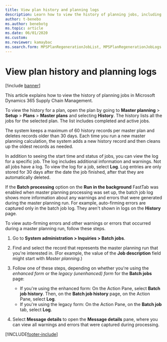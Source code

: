 ```yaml
---
title: View plan history and planning logs
description: Learn how to view the history of planning jobs, including a step-by-step process for viewing auto-firming errors and other warnings or errors.
author: t-benebo
ms.author: benebotg
ms.topic: article
ms.date: 06/01/2020
ms.custom: 
ms.reviewer: kamaybac
ms.search.form: MPSPlanRegenerationJobList, MPSPlanRegenerationJobLogs
---
```


# View plan history and planning logs

[!include [banner](../../includes/banner.md)]

This article explains how to view the history of planning jobs in Microsoft Dynamics 365 Supply Chain Management.

To view the history for a plan, open the plan by going to **Master planning** \> **Setup** \> **Plans** \> **Master plans** and selecting **History**. The history lists all the jobs for the selected plan. The list includes completed and active jobs.

The system keeps a maximum of 60 history records per master plan and deletes records older than 30 days. Each time you run a new master planning calculation, the system adds a new history record and then cleans up the oldest records as needed.

In addition to seeing the start time and status of jobs, you can view the log for a specific job. The log includes additional information and warnings. Not all jobs have a log. To view the log for a job, select **Log**. Log entries are only stored for 30 days after the date the job finished, after that they are automatically deleted.

If the **Batch processing** option on the **Run in the background** FastTab was enabled when master planning processing was set up, the batch job log shows more information about any warnings and errors that were generated during the master planning run. For example, auto-firming errors are captured only in the batch job log. They aren't shown in logs on the **History** page.

To view auto-firming errors and other warnings or errors that occurred during a master planning run, follow these steps.

1. Go to **System administration \> Inquiries \> Batch jobs**.
1. Find and select the record that represents the master planning run that you're interested in. (For example, the value of the **Job description** field might start with *Master planning*.)
1. Follow one of these steps, depending on whether you're using the *enhanced form* or the *legacy (unenhanced) form* for the **Batch jobs** page:

    - If you're using the enhanced form: On the Action Pane, select **Batch job history**. Then, on the **Batch job history** page, on the Action Pane, select **Log**.
    - If you're using the legacy form: On the Action Pane, on the **Batch job** tab, select **Log**.

1. Select **Message details** to open the **Message details** pane, where you can view all warnings and errors that were captured during processing.


[!INCLUDE[footer-include](../../../includes/footer-banner.md)]
